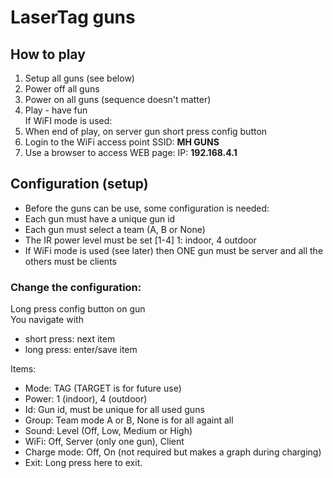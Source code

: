 # LaserTag guns

## How to play
1. Setup all guns (see below)  
1. Power off all guns  
1. Power on all guns (sequence doesn't matter)  
1. Play - have fun  
   If WiFI mode is used:
1. When end of play, on server gun short press config button  
1. Login to the  WiFi access point SSID: **MH GUNS**
1. Use a browser to access WEB page: IP: **192.168.4.1**

## Configuration (setup)
- Before the guns can be use, some configuration is needed:
- Each gun must have a unique gun id
- Each gun must select a team (A, B or None)
- The IR power level must be set [1-4] 1: indoor, 4 outdoor
- If WiFi mode is used (see later) then ONE gun must be server and all the others must be clients

### Change the configuration:  
Long press config button on gun  
You navigate with 
- short press: next item
- long press: enter/save item

<!-- -->

Items:
- Mode: TAG (TARGET is for future use)
- Power: 1 (indoor), 4 (outdoor)
- Id: Gun id, must be unique for all used guns
- Group: Team mode A or B, None is for all againt all
- Sound: Level (Off, Low, Medium or High)
- WiFi: Off, Server (only one gun), Client
- Charge mode: Off, On (not required but makes a graph during charging)
- Exit: Long press here to exit.

